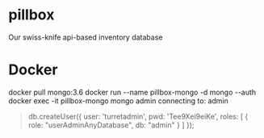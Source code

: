 # pillbox
Our swiss-knife api-based inventory database


# Docker
docker pull mongo:3.6
docker run --name pillbox-mongo -d mongo --auth
docker exec -it pillbox-mongo mongo admin
connecting to: admin
> db.createUser({ user: 'turretadmin', pwd: 'Tee9Xei9eiKe', roles: [ { role: "userAdminAnyDatabase", db: "admin" } ] });

